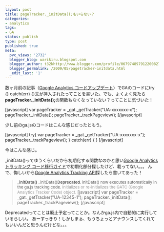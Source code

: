 ```yaml
---
layout: post
title: pageTracker._initData();もいらない？
categories:
- analytics
tags:
- GA
status: publish
type: post
published: true
meta:
  pvc_views: '2732'
  blogger_blog: warikiru.blogspot.com
  blogger_author: t32khttp://www.blogger.com/profile/06797489791220082722noreply@blogger.com
  blogger_permalink: /2009/05/pagetracker-initdata.html
  _edit_last: '1'
---
```

数ヶ月前の記事（<a href="http://warikiru.blogspot.com/2009/01/update-google-analytics-code.html">Google Analytics コードアップデート</a>）でGAのコードにtry {} catch(err) {}文が挿入されたってことを書いた。でも、よくよく見たら<span style="font-weight: bold;">pageTracker._initData();</span>の関数もなくなっていない？ってことに気づいた！

[javascript]
var pageTracker = _gat._getTracker("UA-xxxxxxx-x");
pageTracker._initData();
pageTracker._trackPageview();
[/javascript]

少し前のga.jsのコードはこんな感じだったともう。

[javascript]
try{
var pageTracker = _gat._getTracker("UA-xxxxxxx-x");
pageTracker._trackPageview();
} catch(err) { }
[/javascript]

今はこんな感じ。

_initData()ってゆうくらいだから初期化する関数なのかと思い<a href="http://www.google.com/support/googleanalytics/bin/answer.py?hl=jp&amp;answer=76305#init">Google Analytics トラッキング コード移行ガイド</a>で初期化部分探したけど、載ってない。。。
んで、悔しいから<a href="http://code.google.com/intl/ja/apis/analytics/docs/gaJS/gaJSApi.html#_gat.GA_Tracker_._initData">Google Analytics Tracking API</a>探したら書いてあった！
<blockquote><strong><span style="font-size: small;">_initData()</span></strong><span style="font-size: small;">
_initData()</span><span style="font-weight: bold;"><span style="font-size: small;">Deprecated</span></span><span style="font-size: small;">. initData() now executes automatically in the ga.js tracking code.
</span><span style="color: #999999;"><span style="font-size: small;">Initializes or re-initializes the GATC (Google Analytics Tracker Code) object.</span></span>
[javascript]
var pageTracker = _gat._getTracker("UA-12345-1");
pageTracker._initData();
pageTracker._trackPageview();
[/javascript]
</blockquote>

Deprecatedってことは廃止予定ってことか。なんかga.js内で自動的に実行しているらしい。
あーすっきり！しかしまぁ、もうちょっとアナウンスしてくれてもいいんだと思うんだけどな。。。
